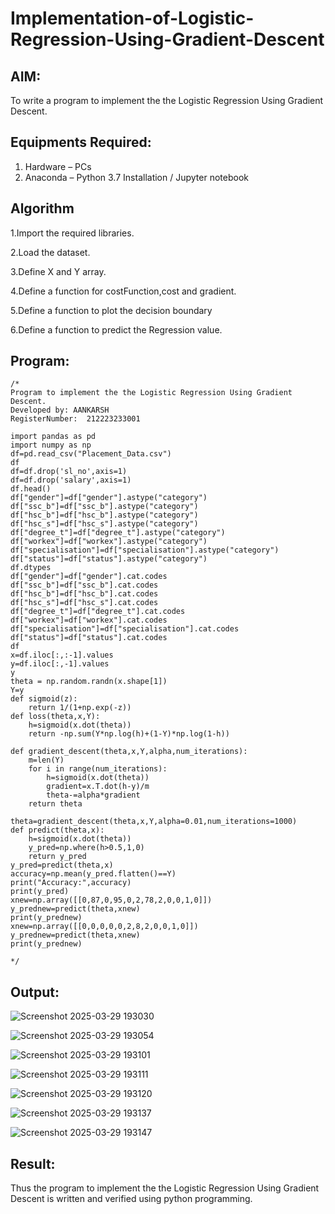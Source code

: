 # Implementation-of-Logistic-Regression-Using-Gradient-Descent

## AIM:
To write a program to implement the the Logistic Regression Using Gradient Descent.

## Equipments Required:
1. Hardware – PCs
2. Anaconda – Python 3.7 Installation / Jupyter notebook

## Algorithm
1.Import the required libraries.

2.Load the dataset.


3.Define X and Y array.


4.Define a function for costFunction,cost and gradient.


5.Define a function to plot the decision boundary



6.Define a function to predict the Regression value.



## Program:
```
/*
Program to implement the the Logistic Regression Using Gradient Descent.
Developed by: AANKARSH
RegisterNumber:  212223233001

import pandas as pd
import numpy as np
df=pd.read_csv("Placement_Data.csv")
df
df=df.drop('sl_no',axis=1)
df=df.drop('salary',axis=1)
df.head()
df["gender"]=df["gender"].astype("category")
df["ssc_b"]=df["ssc_b"].astype("category")
df["hsc_b"]=df["hsc_b"].astype("category")
df["hsc_s"]=df["hsc_s"].astype("category")
df["degree_t"]=df["degree_t"].astype("category")
df["workex"]=df["workex"].astype("category")
df["specialisation"]=df["specialisation"].astype("category")
df["status"]=df["status"].astype("category")
df.dtypes
df["gender"]=df["gender"].cat.codes
df["ssc_b"]=df["ssc_b"].cat.codes
df["hsc_b"]=df["hsc_b"].cat.codes
df["hsc_s"]=df["hsc_s"].cat.codes
df["degree_t"]=df["degree_t"].cat.codes
df["workex"]=df["workex"].cat.codes
df["specialisation"]=df["specialisation"].cat.codes
df["status"]=df["status"].cat.codes
df
x=df.iloc[:,:-1].values
y=df.iloc[:,-1].values
y
theta = np.random.randn(x.shape[1])
Y=y
def sigmoid(z):
    return 1/(1+np.exp(-z))
def loss(theta,x,Y):
    h=sigmoid(x.dot(theta))
    return -np.sum(Y*np.log(h)+(1-Y)*np.log(1-h))

def gradient_descent(theta,x,Y,alpha,num_iterations):
    m=len(Y)
    for i in range(num_iterations):
        h=sigmoid(x.dot(theta))
        gradient=x.T.dot(h-y)/m
        theta-=alpha*gradient
    return theta

theta=gradient_descent(theta,x,Y,alpha=0.01,num_iterations=1000)
def predict(theta,x):
    h=sigmoid(x.dot(theta))
    y_pred=np.where(h>0.5,1,0)
    return y_pred
y_pred=predict(theta,x)
accuracy=np.mean(y_pred.flatten()==Y)
print("Accuracy:",accuracy)
print(y_pred)
xnew=np.array([[0,87,0,95,0,2,78,2,0,0,1,0]])
y_prednew=predict(theta,xnew)
print(y_prednew)
xnew=np.array([[0,0,0,0,0,2,8,2,0,0,1,0]])
y_prednew=predict(theta,xnew)
print(y_prednew)

*/
```

## Output:
![Screenshot 2025-03-29 193030](https://github.com/user-attachments/assets/61f94020-9869-4573-ba95-f878ac98ec0b)


![Screenshot 2025-03-29 193054](https://github.com/user-attachments/assets/14e4ce38-2ce3-4e76-9cea-d6083ab46193)


![Screenshot 2025-03-29 193101](https://github.com/user-attachments/assets/6219bc7b-a0e6-46f2-a825-8b9bdb67734c)


![Screenshot 2025-03-29 193111](https://github.com/user-attachments/assets/2c435072-1df7-4413-a77d-f083827f05cf)


![Screenshot 2025-03-29 193120](https://github.com/user-attachments/assets/91adca36-a374-4815-8c6d-11f5a0a8deaa)


![Screenshot 2025-03-29 193137](https://github.com/user-attachments/assets/2a09ca59-1b63-4c98-98a2-da3a9d8d6446)


![Screenshot 2025-03-29 193147](https://github.com/user-attachments/assets/97d7fe98-b190-4086-8f78-dc3fb256d134)










## Result:
Thus the program to implement the the Logistic Regression Using Gradient Descent is written and verified using python programming.

